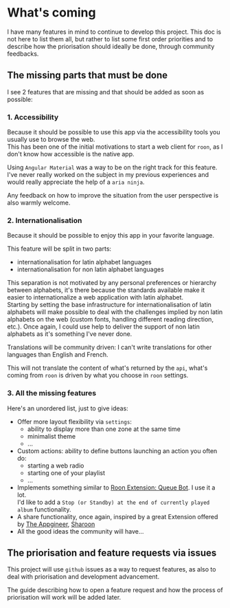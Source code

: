 # What's coming

I have many features in mind to continue to develop this project. This doc is not here to list them all, but rather to list some first order priorities and to describe how the priorisation should ideally be done, through community feedbacks.

## The missing parts that must be done

I see 2 features that are missing and that should be added as soon as possible:

### 1. Accessibility
Because it should be possible to use this app via the accessibility tools you usually use to browse the web.  
This has been one of the initial motivations to start a web client for `roon`, as I don't know how accessible is the native app.  

Using `Angular Material` was a way to be on the right track for this feature.  
I've never really worked on the subject in my previous experiences and would really appreciate the help of a `aria ninja`. 

Any feedback on how to improve the situation from the user perspective is also warmly welcome.

### 2. Internationalisation
Because it should be possible to enjoy this app in your favorite language. 

This feature will be split in two parts:
- internationalisation for latin alphabet languages
- internationalisation for non latin alphabet languages

This separation is not motivated by any personal preferences or hierarchy between alphabets, it's there because the standards available make it easier to internationalize a web application with latin alphabet.  
Starting by setting the base infrastructure for internationalisation of latin alphabets will make possible to deal with the challenges implied by non latin alphabets on the web (custom fonts, handling different reading direction, etc.).
Once again, I could use help to deliver the support of non latin alphabets as it's something I've never done.

Translations will be community driven: I can't write translations for other languages than English and French.

This will not translate the content of what's returned by the `api`, what's coming from `roon` is driven by what you choose in `roon` settings.

### 3. All the missing features  
Here's an unordered list, just to give ideas:
- Offer more layout flexibility via `settings`:
  - ability to display more than one zone at the same time
  - minimalist theme
  - ...
- Custom actions: ability to define buttons launching an action you often do:
  - starting a web radio
  - starting one of your playlist
  - ...
- Implements something similar to [Roon Extension: Queue Bot](https://community.roonlabs.com/t/roon-extension-queue-bot-v0-2-1-track-2-standby/104271). I use it a lot.  
I'd like to add a `Stop (or Standby) at the end of currently played album` functionality.
- A share functionality, once again, inspired by a great Extension offered by [The Appgineer](https://github.com/TheAppgineer), [Sharoon](https://community.roonlabs.com/t/sharoon-v0-3-0-share-albums-and-tracks-via-streaming-services-links/170905)
- All the good ideas the community will have... 


## The priorisation and feature requests via issues

This project will use `github` issues as a way to request features, as also to deal with priorisation and development advancement.

The guide describing how to open a feature request and how the process of priorisation will work will be added later.
